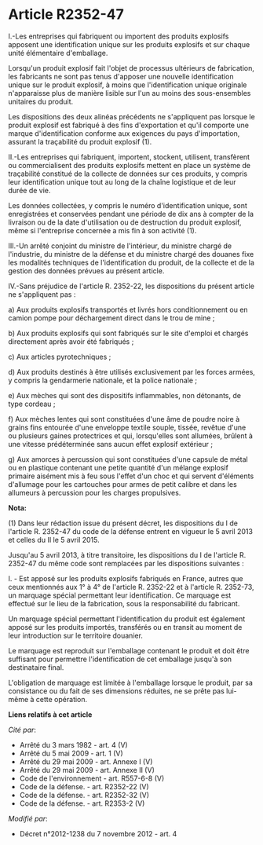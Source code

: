 # Article R2352-47

I.-Les entreprises qui fabriquent ou importent des produits explosifs apposent une identification unique sur les produits
explosifs et sur chaque unité élémentaire d'emballage. 

Lorsqu'un produit explosif fait l'objet de processus ultérieurs de fabrication, les fabricants ne sont pas tenus d'apposer
une nouvelle identification unique sur le produit explosif, à moins que l'identification unique originale n'apparaisse plus
de manière lisible sur l'un au moins des sous-ensembles unitaires du produit. 

Les dispositions des deux alinéas précédents ne s'appliquent pas lorsque le produit explosif est fabriqué à des fins
d'exportation et qu'il comporte une marque d'identification conforme aux exigences du pays d'importation, assurant la
traçabilité du produit explosif (1). 

II.-Les entreprises qui fabriquent, importent, stockent, utilisent, transfèrent ou commercialisent des produits explosifs
mettent en place un système de traçabilité constitué de la collecte de données sur ces produits, y compris leur
identification unique tout au long de la chaîne logistique et de leur durée de vie. 

Les données collectées, y compris le numéro d'identification unique, sont enregistrées et conservées pendant une période de
dix ans à compter de la livraison ou de la date d'utilisation ou de destruction du produit explosif, même si l'entreprise
concernée a mis fin à son activité (1). 

III.-Un arrêté conjoint du ministre de l'intérieur, du ministre chargé de l'industrie, du ministre de la défense et du
ministre chargé des douanes fixe les modalités techniques de l'identification du produit, de la collecte et de la gestion des
données prévues au présent article. 

IV.-Sans préjudice de l'article R. 2352-22, les dispositions du présent article ne s'appliquent pas : 

a) Aux produits explosifs transportés et livrés hors conditionnement ou en camion pompe pour déchargement direct dans le trou
de mine ; 

b) Aux produits explosifs qui sont fabriqués sur le site d'emploi et chargés directement après avoir été fabriqués ; 

c) Aux articles pyrotechniques ; 

d) Aux produits destinés à être utilisés exclusivement par les forces armées, y compris la gendarmerie nationale, et la
police nationale ; 

e) Aux mèches qui sont des dispositifs inflammables, non détonants, de type cordeau ;

f) Aux mèches lentes qui sont constituées d'une âme de poudre noire à grains fins entourée d'une enveloppe textile souple,
tissée, revêtue d'une ou plusieurs gaines protectrices et qui, lorsqu'elles sont allumées, brûlent à une vitesse
prédéterminée sans aucun effet explosif extérieur ;

g) Aux amorces à percussion qui sont constituées d'une capsule de métal ou en plastique contenant une petite quantité d'un
mélange explosif primaire aisément mis à feu sous l'effet d'un choc et qui servent d'éléments d'allumage pour les cartouches
pour armes de petit calibre et dans les allumeurs à percussion pour les charges propulsives.

**Nota:**

(1) Dans leur rédaction issue du présent décret, les dispositions du I de l'article R. 2352-47 du code de la défense entrent
en vigueur le 5 avril 2013 et celles du II le 5 avril 2015.

Jusqu'au 5 avril 2013, à titre transitoire, les dispositions du I de l'article R. 2352-47 du même code sont remplacées par
les dispositions suivantes :

I. - Est apposé sur les produits explosifs fabriqués en France, autres que ceux mentionnés aux 1° à 4° de l'article R.
2352-22 et à l'article R. 2352-73, un marquage spécial permettant leur identification. Ce marquage est effectué sur le lieu
de la fabrication, sous la responsabilité du fabricant.

Un marquage spécial permettant l'identification du produit est également apposé sur les produits importés, transférés ou en
transit au moment de leur introduction sur le territoire douanier.

Le marquage est reproduit sur l'emballage contenant le produit et doit être suffisant pour permettre l'identification de cet
emballage jusqu'à son destinataire final.

L'obligation de marquage est limitée à l'emballage lorsque le produit, par sa consistance ou du fait de ses dimensions
réduites, ne se prête pas lui-même à cette opération.

**Liens relatifs à cet article**

_Cité par_:

  - Arrêté du 3 mars 1982 - art. 4 (V)
  - Arrêté du 5 mai 2009 - art. 1 (V)
  - Arrêté du 29 mai 2009 - art. Annexe I (V)
  - Arrêté du 29 mai 2009 - art. Annexe II (V)
  - Code de l'environnement - art. R557-6-8 (V)
  - Code de la défense. - art. R2352-22 (V)
  - Code de la défense. - art. R2352-32 (V)
  - Code de la défense. - art. R2353-2 (V)

_Modifié par_:

  - Décret n°2012-1238 du 7 novembre 2012 - art. 4
